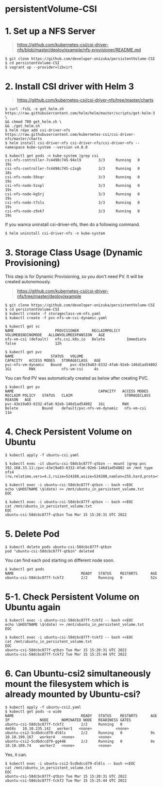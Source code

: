 # persistentVolume-CSI

# 1. Set up a NFS Server
> https://github.com/kubernetes-csi/csi-driver-nfs/blob/master/deploy/example/nfs-provisioner/README.md
```
$ git clone https://github.com/developer-onizuka/persistentVolume-CSI
$ cd persistentVolume-CSI
$ vagrant up --provider=libvirt
```

# 2. Install CSI driver with Helm 3
> https://github.com/kubernetes-csi/csi-driver-nfs/tree/master/charts
```
$ curl -fsSL -o get_helm.sh https://raw.githubusercontent.com/helm/helm/master/scripts/get-helm-3 \
&& chmod 700 get_helm.sh \
&& ./get_helm.sh
$ helm repo add csi-driver-nfs https://raw.githubusercontent.com/kubernetes-csi/csi-driver-nfs/master/charts
$ helm install csi-driver-nfs csi-driver-nfs/csi-driver-nfs --namespace kube-system --version v4.0.0
```
```
$ kubectl get pods -n kube-system |grep csi
csi-nfs-controller-7c4498c745-94xl9        3/3     Running   0             19s
csi-nfs-controller-7c4498c745-c2sgb        3/3     Running   0             18s
csi-nfs-node-59sqr                         3/3     Running   0             19s
csi-nfs-node-5zxpl                         3/3     Running   0             19s
csi-nfs-node-kg5rj                         3/3     Running   0             19s
csi-nfs-node-t7sls                         3/3     Running   0             19s
csi-nfs-node-z9xk7                         3/3     Running   0             19s
```

If you wanna uninstall csi-driver-nfs, then do a following command.
```
$ helm uninstall csi-driver-nfs -n kube-system
```

# 3. Storage Class Usage (Dynamic Provisioning)
This step is for Dynamic Provisioning, so you don't need PV. It will be created autonomously.
> https://github.com/kubernetes-csi/csi-driver-nfs/tree/master/deploy/example
```
$ git clone https://github.com/developer-onizuka/persistentVolume-CSI
$ cd persistentVolume-CSI
$ kubectl create -f storageclass-vm-nfs.yaml
$ kubectl create -f pvc-nfs-vm-csi-dynamic.yaml
```
```
$ kubectl get sc
NAME                   PROVISIONER      RECLAIMPOLICY   VOLUMEBINDINGMODE   ALLOWVOLUMEEXPANSION   AGE
nfs-vm-csi (default)   nfs.csi.k8s.io   Delete          Immediate           false                  12h

$ kubectl get pvc
NAME                 STATUS   VOLUME                                     CAPACITY   ACCESS MODES   STORAGECLASS   AGE
pvc-nfs-vm-dynamic   Bound    pvc-43e19a03-6332-4fa6-92eb-146d1ad54802   1Gi        RWX            nfs-vm-csi     4s
```

You can find PV was automatically created as below after creating PVC.
```
$ kubectl get pv
NAME                                       CAPACITY   ACCESS MODES   RECLAIM POLICY   STATUS   CLAIM                        STORAGECLASS   REASON   AGE
pvc-43e19a03-6332-4fa6-92eb-146d1ad54802   1Gi        RWX            Delete           Bound    default/pvc-nfs-vm-dynamic   nfs-vm-csi              11m
```


# 4. Check Persistent Volume on Ubuntu
```
$ kubectl apply -f ubuntu-csi.yaml
```
```
$ kubectl exec -it ubuntu-csi-58dcbc877f-qtbzn -- mount |grep pvc
192.168.33.11:/pvc-43e19a03-6332-4fa6-92eb-146d1ad54802 on /mnt type nfs4 (rw,relatime,vers=4.2,rsize=524288,wsize=524288,namlen=255,hard,proto=tcp,timeo=600,retrans=2,sec=sys,clientaddr=192.168.33.104,local_lock=none,addr=192.168.33.11)
```
```
$ kubectl exec -i ubuntu-csi-58dcbc877f-qtbzn -- bash <<EOC
echo \$HOSTNAME \$(date) >> /mnt/ubuntu_in_persistent_volume.txt
EOC

$ kubectl exec -i ubuntu-csi-58dcbc877f-qtbzn -- bash <<EOC
cat /mnt/ubuntu_in_persistent_volume.txt
EOC
ubuntu-csi-58dcbc877f-qtbzn Tue Mar 15 15:20:31 UTC 2022
```

# 5. Delete Pod
```
$ kubectl delete pods ubuntu-csi-58dcbc877f-qtbzn 
pod "ubuntu-csi-58dcbc877f-qtbzn" deleted
```
You can find each pod starting on different node soon.
```
$ kubectl get pods
NAME                               READY   STATUS    RESTARTS      AGE
ubuntu-csi-58dcbc877f-tckf2        2/2     Running   0             52s
```

# 5-1. Check Persistent Volume on Ubuntu again
```
$ kubectl exec -i ubuntu-csi-58dcbc877f-tckf2 -- bash <<EOC
echo \$HOSTNAME \$(date) >> /mnt/ubuntu_in_persistent_volume.txt
EOC

$ kubectl exec -i ubuntu-csi-58dcbc877f-tckf2 -- bash <<EOC
cat /mnt/ubuntu_in_persistent_volume.txt
EOC
ubuntu-csi-58dcbc877f-qtbzn Tue Mar 15 15:20:31 UTC 2022
ubuntu-csi-58dcbc877f-tckf2 Tue Mar 15 15:25:44 UTC 2022
```

# 6. Can Ubuntu-csi2 simultaneously mount the filesystem which is already mounted by Ubuntu-csi?
```
$ kubectl apply -f ubuntu-csi2.yaml
$ kubectl get pods -o wide
NAME                               READY   STATUS    RESTARTS      AGE     IP              NODE      NOMINATED NODE   READINESS GATES
ubuntu-csi-58dcbc877f-tckf2        2/2     Running   0             4m58s   10.10.235.142   worker1   <none>           <none>
ubuntu-csi2-5cdbdccd79-dl6ls       2/2     Running   0             9s      10.10.199.167   worker4   <none>           <none>
ubuntu-csi2-5cdbdccd79-gg446       2/2     Running   0             9s      10.10.189.74    worker2   <none>           <none>
```

Yes, it can.
```
$ kubectl exec -i ubuntu-csi2-5cdbdccd79-dl6ls -- bash <<EOC
cat /mnt/ubuntu_in_persistent_volume.txt
EOC
ubuntu-csi-58dcbc877f-qtbzn Tue Mar 15 15:20:31 UTC 2022
ubuntu-csi-58dcbc877f-tckf2 Tue Mar 15 15:25:44 UTC 2022
```
